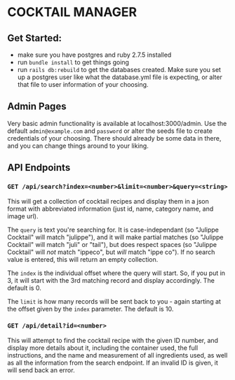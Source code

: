 # COCKTAIL MANAGER

## Get Started:
- make sure you have postgres and ruby 2.7.5 installed
- run `bundle install` to get things going
- run `rails db:rebuild` to get the databases created. Make sure you set up a postgres user like what the database.yml file is expecting, or alter that file to user information of your choosing.

## Admin Pages
Very basic admin functionality is available at localhost:3000/admin. Use the default `admin@example.com` and `password` or alter the seeds file to create credentials of your choosing. There should already be some data in there, and you can change things around to your liking.

## API Endpoints

### `GET /api/search?index=<number>&limit=<number>&query=<string>`
This will get a collection of cocktail recipes and display them in a json format with abbreviated information (just id, name, category name, and image url).

The `query` is text you're searching for. It is case-independant (so "Julippe Cocktail" will match "julippe"), and it will make partial matches (so "Julippe Cocktail" will match "juli" or "tail"), but does respect spaces (so "Julippe Cocktail" will _not_ match "ippeco", but _will_ match "ippe co"). If no search value is entered, this will return an empty collection.

The `index` is the individual offset where the query will start. So, if you put in 3, it will start with the 3rd matching record and display accordingly. The default is 0.

The `limit` is how many records will be sent back to you - again starting at the offset given by the `index` parameter. The default is 10.


### `GET /api/detail?id=<number>`
This will attempt to find the cocktail recipe with the given ID number, and display more details about it, including the container used, the full instructions, and the name and measurement of all ingredients used, as well as all the information from the search endpoint. If an invalid ID is given, it will send back an error.
